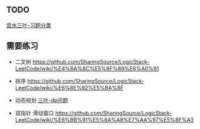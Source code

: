 ## TODO


[宫水三叶-习题分类](https://github.com/SharingSource/LogicStack-LeetCode/wiki)

## 需要练习
- 二叉树
https://github.com/SharingSource/LogicStack-LeetCode/wiki/%E4%BA%8C%E5%8F%89%E6%A0%91

- 排序
https://github.com/SharingSource/LogicStack-LeetCode/wiki/%E6%8E%92%E5%BA%8F

- 动态规划
[三叶-dp问题](https://leetcode-cn.com/leetbook/read/path-problems-in-dynamic-programming/rtd7d2/)

- 双指针 滑动窗口
https://github.com/SharingSource/LogicStack-LeetCode/wiki/%E6%BB%91%E5%8A%A8%E7%AA%97%E5%8F%A3